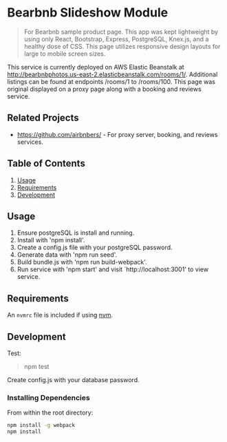 # Bearbnb Slideshow Module
> For Bearbnb sample product page.  This app was kept lightweight by using only React, Bootstrap, Express, PostgreSQL, Knex.js, and a healthy dose of CSS. This page utilizes responsive design layouts for large to mobile screen sizes.

This service is currently deployed on AWS Elastic Beanstalk at http://bearbnbphotos.us-east-2.elasticbeanstalk.com/rooms/1/.  Additional listings can be found at endpoints /rooms/1 to /rooms/100. This page was original displayed on a proxy page along with a booking and reviews service.

## Related Projects

  - https://github.com/airbnbers/ - For proxy server, booking, and reviews services.

## Table of Contents

1. [Usage](#Usage)
2. [Requirements](#requirements)
3. [Development](#development)

## Usage

1. Ensure postgreSQL is install and running.
2. Install with 'npm install'.
3. Create a config.js file with your postgreSQL password.
4. Generate data with 'npm run seed'.
5. Build bundle.js with 'npm run build-webpack'.
6. Run service with 'npm start' and visit `http://localhost:3001' to view service.

## Requirements

An `nvmrc` file is included if using [nvm](https://github.com/creationix/nvm).

## Development
Test:
> npm test

Create config.js with your database password.

### Installing Dependencies

From within the root directory:

```sh
npm install -g webpack
npm install
```
